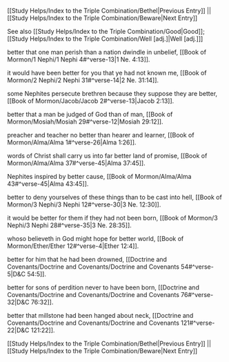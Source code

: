 [[Study Helps/Index to the Triple Combination/Bethel|Previous Entry]]  ||  [[Study Helps/Index to the Triple Combination/Beware|Next Entry]]

 See also [[Study Helps/Index to the Triple Combination/Good|Good]]; [[Study Helps/Index to the Triple Combination/Well [adj.]|Well [adj.]]]

 better that one man perish than a nation dwindle in unbelief, [[Book of Mormon/1 Nephi/1 Nephi 4#^verse-13|1 Ne. 4:13]].

 it would have been better for you that ye had not known me, [[Book of Mormon/2 Nephi/2 Nephi 31#^verse-14|2 Ne. 31:14]].

 some Nephites persecute brethren because they suppose they are better, [[Book of Mormon/Jacob/Jacob 2#^verse-13|Jacob 2:13]].

 better that a man be judged of God than of man, [[Book of Mormon/Mosiah/Mosiah 29#^verse-12|Mosiah 29:12]].

 preacher and teacher no better than hearer and learner, [[Book of Mormon/Alma/Alma 1#^verse-26|Alma 1:26]].

 words of Christ shall carry us into far better land of promise, [[Book of Mormon/Alma/Alma 37#^verse-45|Alma 37:45]].

 Nephites inspired by better cause, [[Book of Mormon/Alma/Alma 43#^verse-45|Alma 43:45]].

 better to deny yourselves of these things than to be cast into hell, [[Book of Mormon/3 Nephi/3 Nephi 12#^verse-30|3 Ne. 12:30]].

 it would be better for them if they had not been born, [[Book of Mormon/3 Nephi/3 Nephi 28#^verse-35|3 Ne. 28:35]].

 whoso believeth in God might hope for better world, [[Book of Mormon/Ether/Ether 12#^verse-4|Ether 12:4]].

 better for him that he had been drowned, [[Doctrine and Covenants/Doctrine and Covenants/Doctrine and Covenants 54#^verse-5|D&C 54:5]].

 better for sons of perdition never to have been born, [[Doctrine and Covenants/Doctrine and Covenants/Doctrine and Covenants 76#^verse-32|D&C 76:32]].

 better that millstone had been hanged about neck, [[Doctrine and Covenants/Doctrine and Covenants/Doctrine and Covenants 121#^verse-22|D&C 121:22]].

[[Study Helps/Index to the Triple Combination/Bethel|Previous Entry]]  ||  [[Study Helps/Index to the Triple Combination/Beware|Next Entry]]